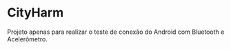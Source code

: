 # CityHarm


Projeto apenas para realizar o teste de conexão do Android com Bluetooth e Acelerômetro.
